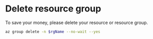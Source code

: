# Delete resource group

To save your money, please delete your resource or resource group.

```bash
az group delete -n $rgName --no-wait --yes
```
